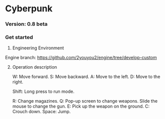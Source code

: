 # Cyberpunk

### Version: 0.8 beta

### Get started

1. Engineering Environment

Engine branch: https://github.com/2youyou2/engine/tree/develop-custom

2. Operation description
   
    W: Move forward.
    S: Move backward.
    A: Move to the left.
    D: Move to the right.

    Shift: Long press to run mode.

    R: Change magazines.
    Q: Pop-up screen to change weapons. Slide the mouse to change the gun.
    E: Pick up the weapon on the ground.
    C: Crouch down.
    Space: Jump.